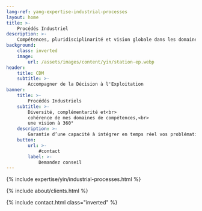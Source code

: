 ```yaml
---
lang-ref: yang-expertise-industrial-processes
layout: home
title: >-
    Procédés Industriel
description: >-
    Compétences, pluridisciplinarité et vision globale dans les domaines de la transformation et traitement des matières plastique, métaux, carton, impression offset, CVC et énergie, production électronique, activités en environnement maritime et nucléaire.
background:
    class: inverted
    image:
        url: /assets/images/content/yin/station-ep.webp
header:
    title: CDM
    subtitle: >-
        Accompagner de la Décision à l'Exploitation
banner:
    title: >-
        Procédés Industriels
    subtitle: >-
        Diversité, complémentarité et<br>
        cohérence de mes domaines de compétences,<br>
        une vision à 360°
    description: >-
        Garantie d’une capacité à intégrer en temps réel vos problématiques par transposition des savoirs et savoir-faire.
    button:
        url: >-
            #contact
        label: >-
            Demandez conseil
---
```


{% include expertise/yin/industrial-processes.html %}

{% include about/clients.html %}

{% include contact.html class="inverted" %}
